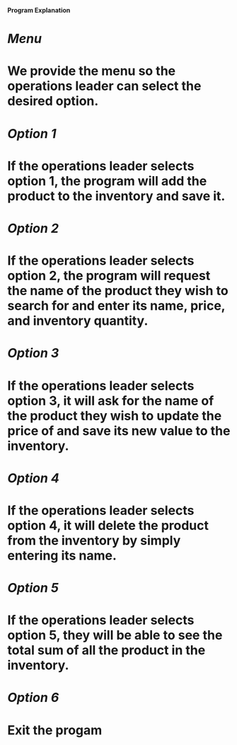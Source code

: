 **Program Explanation**

# ***Menu***
# We provide the menu so the operations leader can select the desired option.

# ***Option 1***
# If the operations leader selects option 1, the program will add the product to the inventory and save it.

# ***Option 2***
# If the operations leader selects option 2, the program will request the name of the product they wish to search for and enter its name, price, and inventory quantity.

# ***Option 3***
# If the operations leader selects option 3, it will ask for the name of the product they wish to update the price of and save its new value to the inventory.

# ***Option 4***
# If the operations leader selects option 4, it will delete the product from the inventory by simply entering its name.

# ***Option 5***
# If the operations leader selects option 5, they will be able to see the total sum of all the product in the inventory.

# ***Option 6***
# Exit the progam